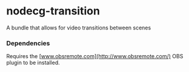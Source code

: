 nodecg-transition
=================

A bundle that allows for video transitions between scenes

### Dependencies
Requires the [www.obsremote.com](http://www.obsremote.com/) OBS plugin to be installed.